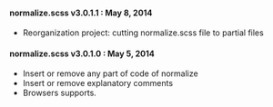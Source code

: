 #### normalize.scss v3.0.1.1 : May 8, 2014

* Reorganization project: cutting normalize.scss file to partial files


#### normalize.scss v3.0.1.0 : May 5, 2014

* Insert or remove any part of code of normalize
* Insert or remove explanatory comments
* Browsers supports.